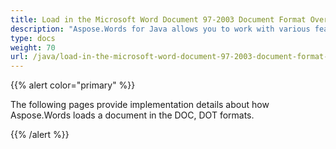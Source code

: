 ```yaml
---
title: Load in the Microsoft Word Document 97-2003 Document Format Overview
description: "Aspose.Words for Java allows you to work with various features supported on DOC – Word 97-2003 format import."
type: docs
weight: 70
url: /java/load-in-the-microsoft-word-document-97-2003-document-format-overview/
---
```


{{% alert color="primary" %}} 

The following pages provide implementation details about how Aspose.Words loads a document in the DOC, DOT formats.

{{% /alert %}}

